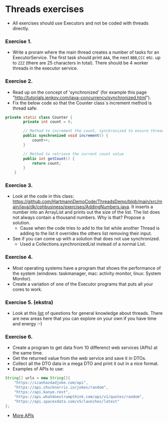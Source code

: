 # Threads exercises
- All exercises should use Executors and not be coded with threads directly.

### Exercise 1.

- Write a proram where the main thread creates a number of tasks for an ExecutorService. The first task should print `AAA`, the next `BBB`,`CCC` etc. up to `ZZZ` (there are 25 characters in total). There should be 4 worker threads in the executor service.

### Exercise 2.

- Read up on the concept of 'synchronized' (for example this page "<http://tutorials.jenkov.com/java-concurrency/synchronized.html>").  
- Fix the below code so that the Counter class´s increment method is thread safe:
```java
private static class Counter {
        private int count = 0;

        // Method to increment the count, synchronized to ensure thread safety
        public synchronized void increment() {
            count++;
        }

        // Method to retrieve the current count value
        public int getCount() {
            return count;
        }
    }
```

### Exercise 3.
- Look at the code in this class: https://github.com/HartmannDemoCode/ThreadsDemo/blob/main/src/main/java/dk/cphbusiness/exercises/AddingNumbers.java. It inserts a number into an ArrayList and prints out the size of the list. The list does not always contain a thousand numbers. Why is that? Propose a solution.
  - Cause when the code tries to add to the list while another Thread is adding to the list it overrides the others list removing their input.
- See if you can come up with a solution that does not use synchronized.
  - Used a Collections.synchronizedList instead of a normal List. 

### Exercise 4.
- Most operating systems have a program that shows the performance of the system (windows: taskmanager, mac: activity monitor, linux: System Monitor).
- Create a variation of one of the Executor programs that puts all your cores to work.

### Exercise 5. (ekstra)

- Look at this [list](http://www.javainterview.in/p/java-synchronization-interview-questions.html) of questions for general knowledge about threads. There are new areas here that you can explore on your own if you have time and energy :-)

### Exercise 6. 
- Create a program to get data from 10 differenct web services (APIs) at the same time.
- Get the returned value from the web service and save it in DTOs.
- Collect all the DTO data in a mega DTO and print it out in a nice format.
- Examples of APIs to use:
```java
String[] urls = new String[]{
    "https://icanhazdadjoke.com/api",
    "https://api.chucknorris.io/jokes/random",
    "https://api.kanye.rest",
    "https://api.whatdoestrumpthink.com/api/v1/quotes/random",
    "https://api.spacexdata.com/v5/launches/latest"
};
```
- [More APIs](https://medium.com/codex/15-fun-and-interesting-apis-to-use-for-your-next-coding-project-in-2022-86a4ff3a2742)


